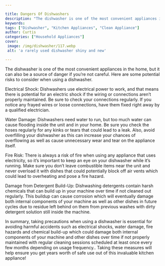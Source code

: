 ```yaml
---

title: Dangers Of Dishwashers
description: "The dishwasher is one of the most convenient appliances in the home, but it can also be a source of danger if you’re not careful. ...see more"
keywords: 
tags: ["Dishwasher", "Kitchen Appliances", "Clean Appliance"]
author: Curtis
categories: ["Household Appliances"]
cover: 
 image: /img/dishwasher/117.webp
 alt: 'a rarely used dishwasher shiny and new'

---
```


The dishwasher is one of the most convenient appliances in the home, but it can also be a source of danger if you’re not careful. Here are some potential risks to consider when using a dishwasher.

Electrical Shock: Dishwashers use electrical power to work, and that means there is potential for an electric shock if the wiring or connections aren’t properly maintained. Be sure to check your connections regularly. If you notice any frayed wires or loose connections, have them fixed right away by a qualified electrician.

Water Damage: Dishwashers need water to run, but too much water can cause flooding inside the unit and in your home. Be sure you check the hoses regularly for any kinks or tears that could lead to a leak. Also, avoid overfilling your dishwasher as this can increase your chances of overflowing as well as cause unnecessary wear and tear on the appliance itself.

Fire Risk: There is always a risk of fire when using any appliance that uses electricity, so it’s important to keep an eye on your dishwasher while it’s running. Make sure you don’t leave combustible items near the unit and never overload it with dishes that could potentially block off air vents which could lead to overheating and pose a fire hazard.


Damage from Detergent Build-Up: Dishwashing detergents contain harsh chemicals that can build up in your machine over time if not cleaned out regularly. This buildup can cause corrosion which will eventually damage both internal components of your machine as well as other dishes in future cycles due to residue left behind on them from previous washes with dirty detergent solution still inside the machine. 

In summary, taking precautions when using a dishwasher is essential for avoiding harmful accidents such as electrical shocks, water damage, fire hazards and chemical build-up which could damage both internal components of your machine and other dishes over time if not properly maintained with regular cleaning sessions scheduled at least once every few months depending on usage frequency.. Taking these measures will help ensure you get years worth of safe use out of this invaluable kitchen appliance!
